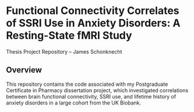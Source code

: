 # Functional Connectivity Correlates of SSRI Use in Anxiety Disorders: A Resting-State fMRI Study
Thesis Project Repository – James Schonknecht

## Overview
This repository contains the code associated with my Postgraduate Certificate in Pharmacy dissertation project, which investigated correlations between brain functional connectivity, SSRI use, and lifetime history of anxiety disorders in a large cohort from the UK Biobank.
